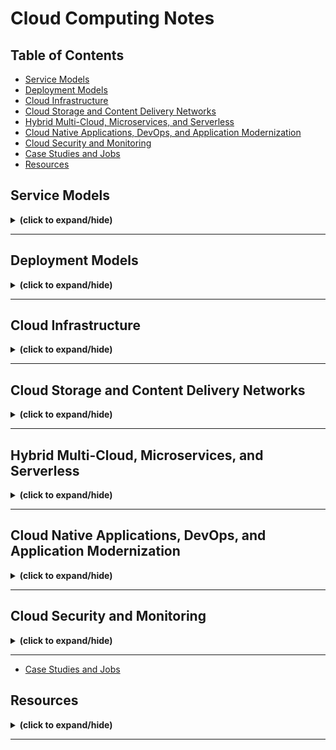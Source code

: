 # Cloud Computing Notes

## Table of Contents
- [Service Models](#service_models)
- [Deployment Models](#deployment_models)
- [Cloud Infrastructure](#cloud_infrastructure)
- [Cloud Storage and Content Delivery Networks](#storage_and_delivery_networks)
- [Hybrid Multi-Cloud, Microservices, and Serverless](#hybrid_cloud_microservices_serverless)
- [Cloud Native Applications, DevOps, and Application Modernization](#cloud_native_app_devops_app_modernization)
- [Cloud Security and Monitoring](#cloud_security_and_monitoring)
- [Case Studies and Jobs](#case_study_jobs)
- [Resources](#resources)

<a id="service_models"></a>
## Service Models
<details close>
<summary><b>(click to expand/hide)</b></summary>
<!-- MarkdownTOC -->

### (SaaS) Software-as-a-Service
- **Complexity:** Low
- **Description:** Software distribution model where applications are hosted by a third-party provider and made available to customers over the internet.
- **Common Use Cases:** Email, calendar, office tools (like Microsoft Office 365), and CRM (Customer Relationship Management) systems.
- **Benefits:** 
  - Easy accessibility, centrally managed.
  - Automatic updates and patch management.
  - Subscription-based models - pay only for what you use.

### (PaaS) Platform-as-a-Service
- **Complexity:** Medium
- **Description:** Provides a platform allowing customers to develop, run, and manage applications without the complexity of building and maintaining the infrastructure.
- **Common Use Cases:** Application development, middleware, and database management.
- **Benefits:** 
  - Simplified process for developing and deploying apps.
  - Scalable solutions with support for a diverse array of programming languages.
  - Reduced costs and complexity with the underlying infrastructure managed by the provider.

### (IaaS) Infrastructure-as-a-Service
- **Complexity:** High
- **Description:** Delivers fundamental computing resources (such as compute, network, and storage) to consumers on-demand, over the internet, in a pay-as-you-go model.
- **Common Use Cases:** Website hosting, backup and recovery, and high-performance computing without the physical hardware constraints.
- **Components:**
  - (VM) Virtual Machine
  - Storage
  - Network (like firewalls and other communication components)
- **Benefits:** 
  - Improved scalability and flexibility.
  - Only pay for what you use, helping to reduce costs.
  - Control over the infrastructure without the physical maintenance of hardware.

<!-- /MarkdownTOC -->
</details>

---

<a id="deployment_models"></a>
## Deployment Models
<details close>
<summary><b>(click to expand/hide)</b></summary>

<!-- MarkdownTOC -->

### Public Cloud
- **Description:** Computing services offered by third-party providers over the public Internet, making them available to anyone who wants to use or purchase them.
- **Characteristics:**
  - Services available to multiple clients using shared infrastructure.
  - Scalable, on-demand resources.
- **Use Cases:** Web-based email, online office applications, storage.
- **Benefits:**
  - Reduced costs and maintenance.
  - High reliability.
  - Scalability.

### Private Cloud
- **Description:** Computing resources used exclusively by one business or organization. The private cloud can be physically located at your organization's on-site datacenter or hosted by a third-party service provider.
- **Characteristics:**
  - Exclusive resource use, often on-premises.
  - Enhanced security controls.
- **Use Cases:** Companies with strict data, regulatory, and governance requirements.
- **Benefits:**
  - Increased security and privacy.
  - Customization.
  - Consistent performance.

### Hybrid Cloud
- **Description:** A mix of public and private cloud environments, with orchestration between the two. Businesses can run mission-critical workloads or sensitive applications on the private cloud while using the public cloud for workloads that must scale on-demand.
- **Characteristics:**
  - Combination of private and public cloud resources.
  - Flexibility and scalability.
- **Use Cases:** Businesses with variable workloads and data processing needs.
- **Benefits:**
  - Versatility.
  - Cost management.
  - Enhanced performance.

### Community Cloud
- **Description:** A cloud infrastructure shared by several organizations with common concerns, ensuring security, compliance, and policy requirements. It can be managed by the organizations or a third party and can exist on or off-premises.
- **Why Use Community Cloud?:** Provides a secure, shared environment for organizations with common goals or tasks. Offers the same set of security controls and supports data localization requirements.
- **Modern Approach - Software-Defined Community Cloud:** Google Cloud's software-defined community cloud separates shared projects from others, providing enhanced security and compliance without physical infrastructure limitations. It enables faster access to new services and security enhancements, ensuring improved efficiency and performance.
- **Benefits:** Meets specific community security and compliance requirements, allows quicker onboarding of new technologies, and enhances availability and efficiency due to scalable infrastructure.


<!-- /MarkdownTOC -->
</details>

---

<a id="cloud_infrastructure"></a>
## Cloud Infrastructure
<details close>
<summary><b>(click to expand/hide)</b></summary>
<!-- MarkdownTOC -->

### Region 
<details close>
<summary><b>(click to expand/hide)</b></summary>
<!-- MarkdownTOC -->

- **Description:** is a geographic area or location where a Cloud provider's infrastructure is clustered, and may have names like **NA South** or **US East**.

<!-- /MarkdownTOC -->
</details>

### Availability Zones (AZ)
<details close>
<summary><b>(click to expand/hide)</b></summary>
<!-- MarkdownTOC -->

- **Description:** Each cloud region can have multiple Zones and (data centers) have their own power, cooling, networking resources and may have names like **US-East-1** or **DAL-09**
- **Benefits:**
  - Isolation of zones improves the cloud's fault tolerance, decreases latency, and more.
  - Very high bandwidth connectivity with other AZs, Data Centers and the internet.

<!-- /MarkdownTOC -->
</details>

### Cloud Data Center
<details close>
<summary><b>(click to expand/hide)</b></summary>
<!-- MarkdownTOC -->

- **Description:** is a huge room or a warehouse containing cloud infrastructure (pods and racks, or standardized containers of computing resources such as servers, storage and networking equipment)

<!-- /MarkdownTOC -->
</details>

### Computing Resources
<details close>
<summary><b>(click to expand/hide)</b></summary>
<!-- MarkdownTOC -->

- **Servers:**
  - Virtual Machines: Emulated computers based on physical servers.
  - Bare Metal Servers: Physical servers without layers of virtualization.
  - Serverless: On-demand computing execution with zero server management.

- **Storage:**
  - Associated with both virtual and physical servers.

- **Networking:**
  - **Infrastructure Components:**
    - Routers and switches form the backbone of cloud networking.
  
  - **Advantages:**
    - Simplified networking tasks including provisioning, configuration, and management.
  
  - **Configuration Essentials:**
    - Requires setting up IP addresses and subnets.
  
  - **Security Configurations:**
    - Vital to manage access to resources via security groups, ACLs, VLANs, VPCs, and VPNs.
  
  - **Virtualized Networking Hardware:**
    - Appliances like firewalls, load balancers, gateways, and traffic analyzers are available as virtual services.
  
  - **Enhanced Delivery:**
    - Cloud providers offer Content Delivery Networks (CDNs) for improved and accelerated web content delivery.

<!-- /MarkdownTOC -->
</details>

---

### Virtualization and Virtual Machines
<details close>
<summary><b>(click to expand/hide)</b></summary>
<!-- MarkdownTOC -->

#### Introduction
- **Presenter:** Kaleigh Bovey from the IBM Cloud team
- **Topic:** Overview of virtualization in the context of cloud computing

#### What is Virtualization?
- **Definition:** The creation of a virtual (rather than actual) version of something, such as compute resources, storage, networking, servers, or applications.
- **Key Component:** Hypervisor

#### Hypervisors
- **Function:** Allows multiple operating systems to share a single hardware host.

#### Types of Hypervisors
1. **Type 1 Hypervisor**
   - Directly installed on physical server hardware.
   - Also known as a "bare-metal hypervisor."
   - Examples: VMware ESXi, Microsoft Hyper-V, KVM.
   - Characteristics: High security, lower latency, commonly used in enterprise environments.

2. **Type 2 Hypervisor**
   - Installed on a host operating system.
   - Also known as "hosted hypervisor."
   - Examples: Oracle VirtualBox, VMware Workstation.
   - Characteristics: Higher latency, commonly used for end-user virtualization.

#### Virtual Machines (VMs)
- **Definition:** Software-based emulations of a computer system.
- **Features:**
  - Contains an operating system and applications.
  - Independent from one another.
  - Can run multiple instances on a single hypervisor.
  - Supports various operating systems (e.g., Windows, Linux, UNIX).
  - High portability.

#### Key Benefits of Virtualization
1. **Cost Savings:**
   - Reduces the need for physical infrastructure.
   - Saves on electricity, maintenance, and server costs.

2. **Agility and Speed:**
   - Quick to create and deploy VMs.
   - Simplifies processes such as dev-test scenarios.

3. **Reduced Downtime:**
   - VMs can be quickly moved to another hypervisor if a host fails, ensuring a reliable backup plan and continuous system operation.

#### Conclusion
- Virtualization is central to cloud computing, offering numerous benefits in efficiency, cost savings, and agility.
- **Next Topic Preview:** Discussion of various types of virtual machines in the following session.

<!-- /MarkdownTOC -->
</details>

---

### Overview of Virtual Machines in Cloud Computing
<details close>
<summary><b>(click to expand/hide)</b></summary>
<!-- MarkdownTOC -->

#### Introduction
- **Topic:** Various types and characteristics of Virtual Machines (VMs) in cloud environments.

#### Virtual Machines (VMs)
- Also known as Virtual Servers, Virtual Instances, or simply "instances."
- Available in multiple configurations for diverse use cases.
- **Deployment Specifications:**
  - Selection of Region, Zone, or Data Center.
  - Choice of Operating System.
- **Billing Options:** Hourly or monthly.
- **Infrastructure Options:** Shared (multi-tenant) or dedicated (single-tenant).

#### Types of VMs

##### 1. Shared/Public Cloud VMs
- Multi-tenant, provider-managed VMs.
- Provisioned on-demand with predefined or custom sizes.
- Configurations for various workloads (Compute Intensive, Memory Intensive, High Performance I/O).
- Priced per hour or month.
- **Use Cases:** General purpose applications, development environments.

##### 2. Transient/Spot VMs
- Lower-cost VMs utilizing unused cloud data center capacity.
- Subject to de-provisioning by the provider at any time.
- **Use Cases:** Non-critical applications, testing, stateless workloads, big data, high-performance computing (HPC) tasks.

##### 3. Reserved Instances
- Capacity reservation for a specified term (1 year, 3 years, etc.).
- Guarantees resource availability.
- Reduced costs compared to standard instances.
- **Use Cases:** Long-term projects, steady-state workloads, financial forecasting benefits.

##### 4. Dedicated Hosts
- Single-tenant VMs ensuring privacy and control.
- Exclusive use of the host’s resources.
- Placement control over workloads.
- Compliance with regulatory requirements and specific licensing terms.
- **Use Cases:** Data-sensitive tasks, compliance-restricted workloads, performance-intensive applications.

#### Conclusion
- VMs are fundamental components in cloud computing, offering versatility for a wide range of use cases.
- They deliver various benefits, including cost efficiency, scalability, and strategic performance allocation.

<!-- /MarkdownTOC -->
</details>

---

### Bare Metal Servers in Cloud Computing
<details close>
<summary><b>(click to expand/hide)</b></summary>
<!-- MarkdownTOC -->

#### Definition
- **Bare Metal Server:** A single-tenant, dedicated physical server dedicated to a single customer.

#### Key Features
- **Management by Cloud Provider:** The provider handles the server up to the OS. They ensure the hardware and rack connections are functional.
- **Customer's Responsibility:** Administration and management above the OS level.
- **Configuration Options:** Pre-configured by the provider or custom-configured based on customer's specifications.
- **Additional Features:** GPUs for tasks like scientific computation, data analytics, and professional virtual graphics.

#### Provisioning and Costs
- **Provisioning Time:** 
  - Preconfigured builds: 20-40 minutes.
  - Custom builds: 3-4 hours.
  - Times vary by cloud provider.
- **Cost:** Generally more expensive than VMs due to dedicated usage.
- **Availability:** Not all cloud providers offer bare metal servers.

#### Use Cases and Advantages
- Suitable for high-performance, highly secure, and isolated environments.
- **Performance:** Meets the demands of high-performance computing (HPC) and data-intensive applications.
- **Workload Examples:** ERP, CRM, AI, deep learning, virtualization, big data analytics, and GPU-intensive tasks.
- **Security & Control:** Full customer access without needing a hypervisor; ideal for applications needing high security control.

#### Bare Metal vs. Virtual Servers
- **Bare Metal Advantages:**
  - Best for CPU and I/O intensive workloads.
  - Highest performance and security.
  - Satisfies strict compliance requirements.
  - Complete flexibility, control, and transparency.
  - Comes with added management and operational overhead.
- **Virtual Servers Advantages:**
  - Rapid provisioning.
  - Elastic and scalable.
  - Lower cost.
  - Limitations in performance and throughput due to shared hardware.

#### Conclusion
- **Bare Metal Servers:** Ideal for high-performance and security-centric applications.
- **Virtual Servers:** Best for quick, scalable, and cost-effective solutions.

<!-- /MarkdownTOC -->
</details>

---

### Secure Networking In Cloud
<details close>
<summary><b>(click to expand/hide)</b></summary>
<!-- MarkdownTOC -->

#### Introduction
- The surge in **Cloud adoption** and **cybersecurity threats** necessitates robust Cloud network security.
- Cloud networks mimic on-premises networks but use logical instances (e.g., vNICs) instead of physical hardware.

#### Building a Cloud Network
##### 1. Initiation:
   - Define the network size or IP address range.
   - Deploy in logically separated segments with Virtual Private Clouds (VPCs) and sub-divisions known as subnets.

##### 2. Utilization of Subnets:
   - Cloud resources (VMs, storage, etc.) are deployed into these subnets.
   - Allows for multi-tier concepts familiar from on-premises setups.
   - Crucial for implementing security measures.

##### 3. Security Implementation:
   - Subnets are shielded with access control lists (ACLs), acting as firewalls.
   - Further instance-level security with security groups.

##### 4. Application Deployment:
   - Set up different security groups for different types of VSIs (e.g., Web access, application tier, database).
   - Implement public gateway instances for internet-facing applications.

##### 5. Connectivity Enhancements:
   - Extend on-premises resources securely using Virtual Private Networks (VPNs).
   - Maintain application responsiveness with load balancers.
   - For hybrid Cloud environments, utilize dedicated connections (like IBM's Direct Link) for improved security and efficiency.

#### Conclusion
- Constructing a Cloud Network involves creating logical structures providing functionalities similar to traditional data center networks, crucial for securing digital environments and ensuring efficient application performance.

<!-- /MarkdownTOC -->
</details>

---

### Containers
<details close>
<summary><b>(click to expand/hide)</b></summary>
<!-- MarkdownTOC -->

#### Introduction

- Containers package application code, libraries, and dependencies into a single unit to run consistently across environments.
- They are lightweight compared to VMs, requiring no guest OS.

#### History of Containerization

- Originated in 2008 with Linux kernel introducing control groups (Cgroups).
- Paved the way for Docker, Cloud Foundry, Rocket, etc.

#### Containers vs. Virtual Machines (VMs)

- VMs include the application, necessary binaries, libraries, and an entire guest OS for each instance, consuming substantial system resources.
- Containers share the host OS and include only the app and its dependencies, making them more efficient.

##### Problems with VMs:

1. **Resource-Intensive**: Each instance of VM needs a full-blown OS, consuming significant system resources.
2. **Scaling Issues**: Scaling requires duplicating the whole VM, further using up system resources.
3. **Compatibility Issues**: Applications may run on a developer’s machine but face compatibility issues when transferred to a VM.

#### Containerization Process

- Starts with a manifest (e.g., Dockerfile).
- Creation of an image (e.g., Docker image).
- Deployment of the container.

#### Advantages of Containerization

1. **Efficiency**: Containers are lightweight and share the host’s OS kernel, avoiding the overhead of running entire OS instances.
2. **Scalability**: Easier to scale out because of their smaller size.
3. **Consistency across Environments**: Runs the same, regardless of where they are deployed.
4. **Resource Distribution**: Unused resources by one container can be utilized by others, optimizing resource use.
5. **Microservices**: Ideal for a microservices approach, allowing different services to be deployed, maintained, and scaled independently.

#### Conclusion

- Containers facilitate cloud-native architectures, making development, deployment, and scaling more efficient and consistent.
- They enable agile DevOps practices and continuous integration and delivery (CI/CD).

<!-- /MarkdownTOC -->
</details>

---

<!-- /MarkdownTOC -->
</details>

---

<a id="storage_and_delivery_networks"></a>
## Cloud Storage and Content Delivery Networks
<details close>
<summary><b>(click to expand/hide)</b></summary>
<!-- MarkdownTOC -->

### Basics of Storage on Cloud
<details close>
<summary><b>(click to expand/hide)</b></summary>
<!-- MarkdownTOC -->

## Introduction
Cloud storage involves saving data to an off-site storage system maintained by a third party. It allows for scalability, flexibility, and accessibility, with pricing based on the storage used.

## Types of Cloud Storage

### Direct Attached Storage (DAS)
- **Description**: Storage directly connected to a cloud server, often within the same physical enclosure.
- **Characteristics**:
  - High speed due to proximity.
  - Primarily used for operating systems.
  - Ephemeral, tied to the lifespan of its compute node.
  - Not suitable for shared access across multiple systems.
- **Limitations**: Less resilient to failures, not ideal for long-term storage.

### File Storage (NFS)
- **Description**: Network-attached storage offering shared access to files.
- **Characteristics**:
  - Data accessible over standard ethernet networks.
  - Utilizes a familiar hierarchical structure.
  - Can be mounted by multiple servers.
- **Performance**: Slower than DAS and Block storage, cost-effective.

### Block Storage
- **Description**: High-speed, highly reliable storage suitable for databases and intensive applications.
- **Characteristics**:
  - Accessed through high-speed fibre connections.
  - Provisioned in volumes and seen as individual hard drives by compute nodes.
  - Supports a single compute node at a time.
- **Performance**: Fast read/write capabilities. Associated term: 'IOPS' (Input/Output Operations Per Second).

### Object Storage
- **Description**: Accessed via API, suitable for a vast array of unstructured data.
- **Characteristics**:
  - Most affordable storage option.
  - Infinite scalability from the user perspective.
  - Data accessibility through direct calls to the object itself, not reliant on a compute node.
- **Usage**: Ideal for documents, media, backups, application data, and more.
- **Performance**: Slower read/write speeds compared to other storage types.

## Considerations in Cloud Storage

- **Persistence**: Refers to whether data remains stored even after its compute node is terminated. Persistent storage remains, whereas non-persistent (ephemeral) storage is deleted with its compute node.
- **Snapshots**:
  - Quick to create, recording only changes made after the previous snapshot.
  - Ideal for reverting systems to a previous state.
  - Not suitable for individual file recovery.

## Conclusion
Choosing the right type of cloud storage requires considering data accessibility, speed, resilience, and cost. Each storage type has its unique benefits suitable for specific use cases and applications.

<!-- /MarkdownTOC -->
</details>

---

### File Storage
<details close>
<summary><b>(click to expand/hide)</b></summary>
<!-- MarkdownTOC -->

# Detailed Overview of File Storage

## Characteristics of File Storage

- **Attachment**: Requires connection to a compute node for access and operation, similar to direct attached storage.
- **Cost and Maintenance**: Generally more cost-effective and resilient compared to direct attached storage, requiring less user intervention for disk management and maintenance.
- **Capacity**: Allows for provisioning of large storage quantities, presented as disks to servers.
- **Storage Appliances**: 
  - Disks are housed in specialized hardware separate from compute nodes.
  - High resilience and enhanced data security, with features like in-transit encryption.
  - Fully managed by service providers.

## Connectivity and Performance

- **Networking**:
  - Utilizes ethernet networks, often dedicated, for connecting storage to compute nodes.
  - Commonly known as 'Network Attached Storage' (NAS) or 'Network File Storage' (NFS).
- **Performance Variability**: 
  - Speed can fluctuate based on network load, impacting bandwidth.
  - Not suited for tasks requiring consistently high network speeds due to potential latency.

## Use Cases and Workload Suitability

- **Multi-Access Capability**: Can be mounted on multiple compute nodes simultaneously, appearing as an ordinary drive.
- **Ideal Applications**: 
  - Common/shared storage areas (e.g., departmental file shares, application processing zones, web service file repositories).
  - Contexts where network speed variability is non-critical.
- **Other Uses**: 
  - Viable for databases or other applications when budget constraints exist, with a trade-off in speed.

## IOPS Considerations in File Storage

- **Definition**: 'Input/Output Operations Per Second' - indicates the speed of data writing and reading on the disks (independent of network speed).
- **Cost Implication**: Higher IOPS usually implies increased expenses.
- **Significance**: 
  - Critical in matching storage performance with application demands.
  - Mismatched IOPS (too low) can slow down applications, whereas unnecessarily high IOPS may lead to overpayment.

## Example Scenario

- Scenario: A shared file storage used by 30 compute nodes, with an application performing 60 data operations per minute.
- Calculation: This equates to roughly 1 operation per second, illustrating the varying IOPS demands of different applications.

## Conclusion

Understanding the specifics of File Storage, including its connectivity, performance, and appropriate use cases, is crucial in leveraging its capabilities effectively. IOPS, a key performance metric, requires careful consideration to balance costs and maintain application efficiency.

<!-- /MarkdownTOC -->
</details>

---

### Block Storage
<details close>
<summary><b>(click to expand/hide)</b></summary>
<!-- MarkdownTOC -->

# Understanding Block Storage and Its Comparison with File Storage

Presenter: Amy Blea, IBM Cloud

## Introduction to Block Storage

- **Functionality**: Stores data in separate chunks or 'blocks', each with a unique address.
- **Accessibility**: Must be attached to a compute node to be functional, akin to direct attached storage and file storage.
- **Security and Resilience**: 
  - Mounted from remote storage appliances, offering high failure resilience.
  - Ensures data security through services like encryption during transit and while at rest.

## Connectivity and Performance of Block Storage

- **Network**: Utilizes a dedicated fiber optic network, enabling signal travel at light speed.
- **Cost and Efficiency**: 
  - More expensive due to high-speed fiber network construction, reflecting a higher price point.
  - Ideal for low-latency, high-performance workloads due to speed and consistency.

## Workloads and Suitability

- **Exclusive Access**: Typically mounted to a single compute node, unlike file storage that supports multiple nodes.
- **Ideal Workloads**: 
  - Perfect for consistent, high-speed storage demands (e.g., databases, mail servers).
  - Not suitable for scenarios requiring shared disk access among nodes.

## Understanding IOPS in Block Storage

- **IOPS Specification**: Cloud providers often allow IOPS characteristics specification during storage provisioning, adjustable according to application demands and behavior changes.

## Comparing Block and File Storage

- **Common Features**:
  - Both sourced from appliances managed by service providers.
  - High availability, resilience, and data encryption features.
- **Connectivity Differences**:
  - File storage uses ethernet (also called Network Attached or NFS Storage), susceptible to speed variability.
  - Block storage employs a consistent, high-speed fiber network.
- **Access Flexibility**:
  - File storage supports multiple compute node attachments simultaneously.
  - Block storage restricts attachment to one node at a time.
- **Use Case Based Selection**:
  - File storage: Preferred for non-speed-sensitive workloads, cost concerns, or necessary file sharing.
  - Block storage: Chosen for applications demanding fast, consistent disk access (e.g., databases).

## Deep Dive into Traditional Storage Types with IBM Cloud

- **Block Storage Overview**: 
  - Accessed by servers through a Storage Area Network (SAN).
  - Offers the lowest latency for applications, suitable for high-performance tasks.
  - Generally features high redundancy across volumes for data safety.

- **File Storage Specifics**:
  - Connects through a common network, supporting multiple server access.
  - Ideal for scalable situations with multiple file shares.
  - Allows multiple simultaneous reads/writes without data overwrite concerns.

- **Choosing Between Block and File Storage**:
  - **Block Storage is ideal for**:
    - Boot volumes for configurations like VMware.
    - Low latency and high-performance tasks (e.g., transactional/relational databases).
  - **File Storage is perfect for**:
    - Environments with mixed data types (e.g., web hosting servers).
    - Collaborative spaces needing concurrent access and operations.

- **Relevance**: Despite being traditional, both storage types maintain significant relevance due to their distinctive benefits for various workloads, whether on-premise or cloud-based.

## Conclusion

- Both block and file storage continue to play critical roles in diverse workload management, each with unique strengths.

<!-- /MarkdownTOC -->
</details>

---

## Object Storage
<details close>
<summary><b>(click to expand/hide)</b></summary>
<!-- MarkdownTOC -->

## Introduction
- Object storage is an adaptable, API-accessible storage solution, differing from traditional file and block storage systems.

## Key Features

### Accessibility
- **API-based Interaction**: Manages data through application programming interfaces (APIs), not dependent on a direct connection to a compute node.

### Cost-Efficiency
- **Lower Costs**: Generally cheaper than other cloud storage, charging per gigabyte of storage used.

### Scalability
- **Infinite Storage**: No pre-set storage limit; costs are based on actual usage.

## Use Case
- Perfect for large quantities of unstructured data, where no specific structure or hierarchy is necessary.

## Structural Aspects

### Buckets
- Objects are stored within 'buckets' along with unique metadata for identification and management.

### Resilience & Availability
- Ensured by service providers, with multiple storage options based on user needs and data sensitivity.

## Limitations
- Not suitable for dynamic file operations or high-speed access requirements.

## Advanced Insights

### Storage Tiers
- **Standard Tier**: For frequently accessed data, highest cost.
- **Vault/Archive Tier**: Less frequently accessed data, moderately reduced cost.
- **Cold Vault Tier**: Rarely accessed data, significantly lower cost.
- **Automatic Archiving**: Possible setup for data movement to cheaper tiers based on access frequency, using object metadata.

### Performance
- **Speed**: Generally slower compared to file/block storage, with retrieval times ranging from seconds to hours, particularly for cold storage data.

### Costs
- Additional charges may apply for data retrieval, especially from colder storage tiers.

### API Access
- **Common API**: S3, widely used due to its compatibility across various providers, enabling standardized access and management functions.
- **Functionality**: APIs allow for comprehensive management, including uploading and downloading data.

### Integration and Backup Solutions
- Object storage supports existing applications and is an efficient solution for backup and disaster recovery.
- It serves as a superior alternative to physical tape backups, offering geographical redundancy without manual intervention.

## Summary
- Object storage, offering various tiers and access methods, is a cost-effective, scalable solution for static data storage.
- Its API compatibility, particularly with the S3 standard, makes it a versatile option across different platforms and applications.
- Despite its slower performance for data retrieval, it stands out for backup and disaster recovery use cases due to its cost-efficiency and ease of management.

<!-- /MarkdownTOC -->
</details>

---

## CDN - Content Delivery Networks
<details close>
<summary><b>(click to expand/hide)</b></summary>
<!-- MarkdownTOC -->

# Understanding Content Delivery Networks (CDNs)

## Overview

- **Definition**: A CDN is a distributed server network that accelerates internet content delivery by caching website content, utilizing servers closest to the user's location.

## How CDNs Enhance Content Delivery

- **Global User Base**: Websites often have a global audience but may not have servers located worldwide, potentially slowing down content delivery due to the distances involved.

### The Problem of Distance

- **User Experience**: The further a user is from the server, the longer the content delivery time, leading to a slower website experience.
  - Sydney to Dallas: ~170 ms
  - London to Dallas: ~100 ms
  - New York to Dallas: ~40 ms
  - Los Angeles to Dallas: ~30 ms

### CDN Mechanism

- **Proximity-Based Content Delivery**: CDNs store content on multiple servers worldwide, allowing users to retrieve website data from the closest server, ensuring faster access.
- **Traffic Management**: Instead of all user requests hitting the main server, they are distributed across various geographic locations. This process significantly reduces the load on the original server.

## Benefits of Using a CDN

### Speed and Accessibility

- **Reduced Latency**: By shortening the physical distance between the user and the server, CDNs drastically cut down the data transfer time, making websites faster.
- **Global Reach**: Regardless of where the users are, they can access the content quickly due to the dispersed nature of CDN servers.

### Scalability and Reliability

- **Handling Traffic Peaks**: By spreading user requests across multiple servers, CDNs prevent overload on any single server, especially during traffic surges.
- **Increased Uptime**: Less strain on the primary server means potentially higher uptime and consistent availability.

### Security

- **Security Through Obscurity**: With the CDN acting as an intermediary between the user and the original server, there's an added layer of protection against direct attacks.
- **Reduced Direct Traffic**: Fewer direct requests and interactions with the main server offer a degree of protective obscurity.

## Summary

CDNs enhance website performance by distributing the service spatially relative to end-users. This mechanism provides high availability and performance by replicating the content from the original server and delivering it quickly and efficiently to users worldwide. Moreover, the use of a CDN can also lead to indirect benefits such as improved security, reduced server load, and potentially increased uptime due to minimized direct interactions between users and the primary server.

<!-- /MarkdownTOC -->
</details>

---

<!-- /MarkdownTOC -->
</details>

---

<a id="hybrid_cloud_microservices_serverless"></a>
## Hybrid Multi-Cloud, Microservices, and Serverless
<details close>
<summary><b>(click to expand/hide)</b></summary>
<!-- MarkdownTOC -->

### Hybrid Multi-Cloud
<details close>
<summary><b>(click to expand/hide)</b></summary>
<!-- MarkdownTOC -->

# Hybrid and Multi-Cloud Strategies: Use Cases and Benefits

## Introduction
- **Hybrid cloud** connects an organization's private cloud and public cloud, forming a unified infrastructure.
- **Multi-cloud** is a cloud adoption strategy involves using services from different providers across various cloud models (IaaS, PaaS, SaaS).
- **Hybrid multi-cloud** allows leveraging the best services from various providers, ensuring seamless application/workload performance across multiple clouds.

## Use Cases

### 1. Cloud Scaling
- Common reason for cloud adoption; particularly useful for businesses with fluctuating operational demands.
- Example: A flower delivery service scales resources during peak seasons (e.g., holidays) and scales down during off-peak times, optimizing costs and resource usage.

### 2. Composite Cloud Applications
- Applications spread across multiple cloud environments, useful for global service offerings.
- Example: Flower delivery service uses on-premises infrastructure in Europe and adopts cloud solutions in North America to handle region-specific demands.

### 3. Industry-Specific Modernization (Airline Industry)
- Modern mobile applications enhance user experiences, often requiring integration between on-premises systems and cloud-based services.
- Example: Airlines improve customer satisfaction by enabling mobile access for ticket booking, especially during flight delays.

### 4. Data and AI Optimization
- Leveraging historical data with AI for predictive analysis, enhancing operational efficiency, and customer satisfaction.
- Example: Airlines use predictive analytics to foresee and mitigate unplanned maintenance, a major cause of flight delays.

## Additional Advantages of Hybrid Multi-Cloud
- **Avoiding Vendor Lock-in**: Provides the flexibility to shift workloads among different cloud services as needed.
- **Optimized Performance**: Selecting the most suitable cloud services for specific operational aspects or regions.
- **Cost Efficiency**: Managing resources according to demand, preventing unnecessary expenses on infrastructure.

## Conclusion
- Hybrid and multi-cloud strategies empower businesses to optimize operations, innovate services, and enhance user experiences through flexible, scalable, and efficient cloud integrations.

<!-- /MarkdownTOC -->
</details>

---

### Microservices
<details close>
<summary><b>(click to expand/hide)</b></summary>
<!-- MarkdownTOC -->

# Understanding Microservices Architecture: Benefits and Real-World Application

## Overview
- **Microservices Architecture**: An architectural style where an application is structured as a collection of loosely coupled services, improving modularity and making the application easier to understand, develop, and scale.
- They communicate with one another over a combination of: APIs, Event streaming, Message brokers.

## Key Concepts
- **Traditional Monolithic Applications**: Earlier, large applications were built entirely as a single unit by a team over months.
- **Evolution to Microservices**: Shifted focus to using existing code, cloud platforms, and breaking down applications into core functions (microservices).

## Advantages of Microservices
- **Independent Development**: Small teams handle specific microservices, expediting the development process.
- **Scalability**: Each service can be scaled independently, optimizing resources and costs.
- **Flexibility and Resilience**: Services are loosely coupled; if one fails, others continue running. They can also be easily replaced or upgraded.

## Microservices in Action: "Dream Game" Use Case
- **Scenario**: Ron, a soccer fan, uses "Dream Game," an online streaming platform, to watch missed games.

### Functionality Breakdown
- **Content Catalog Microservice**: Maintains detailed records (metadata) of available content.
- **Search Microservice**: Allows users to perform content searches, interacting with the catalog.
- **Recommendations Microservice**: Analyzes user data to generate personalized content suggestions.

### Inter-service Communication
- **Service Discovery**: Enables microservices to locate each other.
- **APIs**: Allow microservices to communicate efficiently.

### Continuous Improvement
- Developers enhance the Recommendations service with analytics for more personalized content.
- These updates are deployed seamlessly without affecting the overall application functionality.

### Enhanced User Experience
- Ron enjoys a more personalized experience with better content recommendations.

## Conclusion
- Microservices architecture allows for rapid, parallel innovation.
- Businesses can remain agile, adapting quickly to user preferences and market trends.

<!-- /MarkdownTOC -->
</details>

---

### Serverless Computing
<details close>
<summary><b>(click to expand/hide)</b></summary>
<!-- MarkdownTOC -->

# Serverless Computing Overview

## Introduction
- **Definition**: Serverless computing allows developers to focus on code and business logic by outsourcing infrastructure management tasks (like scaling, scheduling, and provisioning) to cloud providers.

## Characteristics of Serverless Computing
- No server provisioning, software installation, or infrastructure operation involved for developers.
- Code runs on-demand, scaling based on the number of requests.
- Pay-as-you-go model — only pay for the resources used, with no charges for idle capacity.
- Code executed in stateless containers as individual functions, invoked per request without prior context.

## Serverless in Action: Use Case Example
- **Scenario**: A serverless platform translates text files sent from a website's front end, stores the translated versions in cloud storage, and returns the links to the user.

## Popular Serverless Computing Services
- IBM Cloud Functions (based on Apache OpenWhisk)
- AWS Lambda
- Microsoft Azure Functions

## Suitability of Serverless Architecture
- Ideal for short-running, stateless functions.
- Efficient for seasonal workloads with varied demand.
- Optimal for event-driven, asynchronous processing.
- Compatible with microservices built as stateless functions.

### Appropriate Use Cases
- Data and event processing
- IoT applications
- Backend for mobile applications
- Tasks involving text, audio, image, and video such as data enrichment, transformation, validation, etc.
- Data stream ingestion (business data, IoT sensor data, etc.)

## Challenges of Serverless Architectures
- Not suitable for long-running processes due to potential higher costs and complexity.
- Risk of vendor lock-in due to dependence on specific platform features.
- Potential delays in "cold starts" could impact time-sensitive applications.

## Conclusion
- Serverless computing offers significant benefits in scalability, cost-efficiency, and streamlined developer experience.
- It is essential to evaluate the specific needs and characteristics of your application to determine the suitability of adopting a serverless architecture.

<!-- /MarkdownTOC -->
</details>

---

<!-- /MarkdownTOC -->
</details>

---

<a id="cloud_native_app_devops_app_modernization"></a>
## Cloud Native Applications, DevOps, and Application Modernization
<details close>
<summary><b>(click to expand/hide)</b></summary>
<!-- MarkdownTOC -->

### Cloud Native Applications
<details close>
<summary><b>(click to expand/hide)</b></summary>
<!-- MarkdownTOC -->

# Cloud-Native Applications: Overview

## Definition
- **Cloud-Native Applications**: Designed from the ground up to operate fully in the cloud, these applications embody microservices architecture, automation, orchestration, and containerization principles.

## Key Characteristics
- Composed of **microservices** that function collectively to form an application.
- Each microservice can be scaled and improved independently.
- Utilize **containers** for encapsulating the application along with its dependencies, ensuring consistency across multiple environments.

## Comparison with Traditional Applications
- Traditional (monolithic) applications are large, unified software that intertwines user interface, business logic, and data layer.
- Cloud-native applications, by contrast, break these components down into microservices for flexibility, scalability, and resilience.

## Example: Travel Website
- Illustrates how a cloud-native approach allows individual microservices (e.g., flights, hotels, car rentals) to update and scale independently while presenting a unified platform to the user.

## Development Principles
- Embrace **microservices architecture** for single-function modules.
- Implement **containers** for flexibility, scalability, and portability.
- Adopt **Agile methodologies** for rapid, iterative development based on user feedback.

## Cloud-Native Architecture (Explained by Andrea Crawford from IBM Cloud)
- **Cloud Infrastructure**: Encompasses private, public, and enterprise environments. Relevant for hybrid and multicloud deployments.
- **Scheduling and Orchestration Layer**: Focus on control planes (e.g., Kubernetes) for managing microservices.
- **Application and Data Services Layer**: Integration of application code with services across different clouds or on-premises systems.
- **Application Runtimes**: The new "middleware" for cloud-native applications.
- **The Sweet Spot**: Cloud-native applications reside here, designed and delivered distinctly compared to monolithic structures.

## Benefits of Cloud-Native Apps
- Foster innovation and business agility.
- Commoditize solutions, pushing core services lower in the stack, encouraging a richer innovation layer above.
- Standardization across services (e.g., logging, events), simplifying development processes.

## Use Cases
- Ideal for **all applications** intended to operate in the cloud.
- Essential for applications requiring elements like standardized logging, distributed tracing, service discovery, and routing.

## Key Takeaways
- Cloud-native design is integral to modern application development, especially for achieving engineering at scale.
- It emphasizes the importance of foundational services, standardization, and commoditization to free developers for more innovative tasks.

<!-- /MarkdownTOC -->
</details>

---

### DevOps on the Cloud
<details close>
<summary><b>(click to expand/hide)</b></summary>
<!-- MarkdownTOC -->

# DevOps on the Cloud: Harnessing the Power of DevOps on Cloud Platforms

## Introduction
- In the dynamic digital era, organizations aim for swift, reliable, and efficient software solutions.
- **DevOps** emerges as a revolutionary collaborative approach, merging software development and operations.
- Applying DevOps in cloud environments enhances its benefits and transforms software delivery processes.

## What is DevOps?
- An approach encouraging cooperation between development and operations teams.
- Streamlines the software delivery lifecycle, fostering a culture of collaboration, automation, and continuous feedback.
- Enhances efficiency and reliability in software production.

## The DevOps Process
Understanding DevOps involves delving into its critical components:
- **Continuous Integration (CI)**: Regular code integration into shared repositories, facilitating early issue detection. Supported by version control systems like Git.
- **Continuous Delivery (CD)**: Maintains code in a deployable state, permitting instant software deployment. Automation tools like Jenkins streamline this process.
- **Continuous Deployment (CDep)**: An advanced automation level, pushing changes to production post-testing automatically.
- **Continuous Monitoring (CM)**: Offers real-time performance insights, enabling prompt issue detection and proactive actions.

## Benefits of DevOps on Cloud Platforms
Merging DevOps with cloud technologies presents substantial advantages:
- **Scalability and Flexibility**: Cloud platforms support DevOps workflows with dynamic resource scaling and optimization.
- **Rapid Provisioning and Deployment**: Enhanced speed in infrastructure and application deployment, leveraging pre-configured environments and automated processes.
- **Cost Optimization**: Reduces expenses through the pay-as-you-go model, adjusting resources to meet demand.
- **Collaboration and Team Efficiency**: Encourages seamless communication and cooperation with centralized tools and shared codebases.
- **Continuous Integration and Delivery**: Cloud services' compatibility with DevOps tools facilitates streamlined, error-reduced CI/CD processes.

## DevOps Use Cases on Cloud Platforms
Exploring DevOps applications across various cloud services underscores its transformative impact:
- **Amazon Web Services (AWS)**: Utilizes AWS CodePipeline, AWS Elastic Beanstalk, and AWS Lambda for scalable, resource-efficient, and quick software deliveries.
- **Microsoft Azure**: Employs Azure DevOps, Azure Kubernetes Service, and Azure Functions for automated, scalable, and performance-enhanced application deployments.
- **Google Cloud Platform (GCP)**: Features services like Cloud Build, Google Kubernetes Engine, and Cloud Functions, automating and optimizing various operations.
- **IBM Cloud**: Integrates IBM Continuous Delivery, IBM Kubernetes Service, and IBM Functions for streamlined deliveries, efficient management, and adaptable scaling.

## Conclusion
- DevOps, in tandem with cloud platforms, streamlines software delivery, strengthens collaboration, and scales resources efficiently.
- Implementing DevOps on prominent cloud providers (AWS, Azure, GCP, IBM Cloud) accelerates delivery cycles, minimizes market entry time, and ensures flexible adaptation to business evolution.
- This synergy is pivotal for maintaining a competitive edge in the briskly advancing digital realm.

<!-- /MarkdownTOC -->
</details>

---

### Application Modernization
<details close>
<summary><b>(click to expand/hide)</b></summary>
<!-- MarkdownTOC -->

# Application Modernization: Architectural, Infrastructural, and Development Transformations

Speaker: Eric Minick (IBM Cloud)

## Overview

Application Modernization is pivotal in today's digital transformation journey, significantly impacting how organizations revamp their existing application portfolio. This modernization is not just a trend but a necessary transition, encompassing three intertwined areas:

1. Architectural Evolution
2. Infrastructure Enhancement
3. Development Process Reformation

## Historical Context

### Past Trends

- Monolithic applications
- Physical servers
- Waterfall development methodologies

These methods involved lengthy processes from planning to deployment, which no longer serve the rapid demand of the current market.

## Current Trends

- Distributed architecture (often service-oriented)
- Virtual machines for running services
- Agile development as a standard practice

These trends represent a considerable shift towards more dynamic resource management and faster, more iterative delivery cycles.

## Future Directions

### Architecture: Microservices

- Small, focused services improving the independence and agility of service development.
- REST-based communication, replacing older, heavier XML-based communications.

### Infrastructure: Cloud Computing

- Both public and private clouds.
- Dynamic scaling benefits, especially effective with smaller, more isolated services (microservices).

### Development: DevOps and SRE

- Merging development's need for speed with operations' need for reliability.
- Programming the infrastructure provided by the cloud requires operations to blend with development skills.
- Agile responses to business demands, with applications easily monitored and resilient.

## The Interconnection

Microservices, cloud computing, and modern development practices (DevOps, SRE) are not isolated transformations. Instead, they form a symbiotic relationship for effective application modernization. Each relies on the others for the full realization of their benefits.

- **Microservices** demand cloud infrastructure for rapid and dynamic scaling.
- **Cloud platforms** are optimized through the distribution and isolation offered by microservices.
- **DevOps** binds these by automating the cloud and ensuring resilience through operations, enabling rapid and safe changes encouraged by a microservice architecture.

## Conclusion: The Holistic Approach of Application Modernization

Application modernization encompasses transitioning from traditional architectures to microservices, adopting cloud computing, and reforming ways of working through DevOps and SRE. When organizations undertake these transformations in tandem, they achieve a more efficient, resilient, and agile application infrastructure, necessary for meeting current and future market demands.

<!-- /MarkdownTOC -->
</details>

---

<!-- /MarkdownTOC -->
</details>

---

<a id="cloud_security_and_monitoring"></a>
## Cloud Security and Monitoring
<details close>
<summary><b>(click to expand/hide)</b></summary>
<!-- MarkdownTOC -->

### Cloud Security
<details close>
<summary><b>(click to expand/hide)</b></summary>
<!-- MarkdownTOC -->

# Cloud Security Summary

## Part 1: Understanding Cloud Security

- Transition to **cloud-based environments** brings potential security threats.
- Different **service models** (*IaaS, PaaS, SaaS*) come with unique security responsibilities.
- **Data security** remains a critical concern despite providers' security measures.
- Organizations must manage compliance and approvals for data on the cloud.

### Key Security Challenges:
1. **Lack of visibility** in public cloud environments.
2. Risks of **multitenancy** in public clouds.
3. **Access management** and Shadow IT concerns.
4. **Misconfigurations** leading to data breaches.

### Evolving Threats:
- **Insider threats** from individuals within or once associated with the organization.
- **DDoS attacks** overwhelming servers with traffic.

### Security Models in Cloud Computing:
- **Shared responsibility model** divides security accountability between provider and user.
- Variations in responsibilities across *IaaS, PaaS, and SaaS*.

## Part 2: Advanced Cloud Security Measures

- Hybrid cloud environments increase **threat attack surfaces**.
- Need for robust, data-centric **cybersecurity programs**.

### Data Security Capabilities:
- Continuous **data discovery and classification**.
- **Database security monitoring**.
- Policy-driven **data loss prevention**.

### Access Controls and Authentication:
- Developing **Cloud IAM strategies** with zero-trust architecture.
- Scalability in IAM for large user bases.

### Cloud Network Security:
- **Centralized security monitoring** and management.
- **Real-time detection** and prevention of attacks.
- **Encryption services** for data protection.

## Best Practices for Cloud Security:

### Phase 1: Identify
- Assess how data is accessed and any unknown cloud usage.
- Regularly monitor configurations and signs of malicious activity.

### Phase 2: Protect
- Implement robust protection policies and data encryption.
- Restrict data sharing and use anti-malware solutions.

### Phase 3: Respond
- Enhance authentication for high-risk scenarios.
- Update policies regularly to adapt to new services.

### Compliance and Frameworks:
- Adherence to **NIST's cybersecurity framework** principles: Identify, Protect, Detect, Respond, Recover.
- Use of **Cloud Security Posture Management (CSPM)** to avoid common cloud misconfigurations.

## Emerging Trends and Final Thoughts:
- **Multi-cloud strategies** and cybersecurity mesh.
- **Zero-trust security models** and cloud-native tools.
- **AI and machine learning** in threat detection.
- Persistent focus on privacy and data protection regulations.

**Conclusion**: Vigilance and advanced strategies are essential in securing cloud environments, given the evolving nature of threats. Organizations must embrace comprehensive security measures and frameworks to protect their cloud assets.

<!-- /MarkdownTOC -->
</details>

---

### Policies and Principles of Access Management
<details close>
<summary><b>(click to expand/hide)</b></summary>
<!-- MarkdownTOC -->

# Cloud Security: Access Management Policies and Principles

## Overview
This document discusses the critical aspects of access management in cloud security, focusing on policies, principles, and standards that govern user access and protect resources in a cloud environment.

## Table of Contents
- [Policies](#policies)
- [Service Provider and Customer-Managed Policies](#service-provider-and-customer-managed-policies)
- [Principle of Least Privilege](#principle-of-least-privilege)
- [User Access Levels](#user-access-levels)
- [Identity and Access Management (IAM)](#identity-and-access-management-iam)
- [Standard Password Policy](#standard-password-policy)
- [Identity Provider Standards](#identity-provider-standards)

## Policies
- **Definition**: Rules and guidelines that dictate access and protection measures for resources within a cloud environment.
- **Components**:
  - Title
  - Scope
  - Objective
  - Policy Statement
  - Roles and Responsibilities
  - Compliance and Enforcement
  - Review and Revision

## Service Provider and Customer-Managed Policies
- **Cloud Service Providers (CSPs)**: Govern security across infrastructure, data centers, and services.
- **Customer-Managed Policies**: Allow tailoring of security measures to specific needs and regulations.
- **Collaborative Security Framework**: Combines provider and customer policies for robust security.

## Principle of Least Privilege
- **Concept**: Granting minimum necessary permissions to users.
- **Benefit**: Reduces risks of unauthorized access or resource misuse.

## User Access Levels
- Varies based on roles and responsibilities.
- **Console Users**: Access to resource management and configuration GUI.
- **Development Environment Users**: Access to tools, APIs, and services for application development.

## Identity and Access Management (IAM)
- Centralizes user authentication and authorization.
- Enhances security and compliance.
- Streamlines administrative tasks.

## Standard Password Policy
- Enforces strong password creation and management rules.
- Components may include complexity requirements, expiration, history, account lockout, and multi-factor authentication.

## Identity Provider Standards
- **SAML**: XML-based standard for secure data exchange and SSO.
- **OpenID Connect**: Built on OAuth 2.0 for authentication and identity federation.
- **Purpose**: They standardize secure identity information exchanges between IdPs and SPs.

<!-- /MarkdownTOC -->
</details>

---

### Identity and Access Management
<details close>
<summary><b>(click to expand/hide)</b></summary>
<!-- MarkdownTOC -->

# Cloud Security and Identity Access Management (IAM)

## Introduction
* The Cloud Security Report by Cybersecurity Insiders highlights significant cloud security threats:
  * Data loss and leakage.
  * Unauthorized access through mishandled credentials and insufficient access controls.
  * Vulnerabilities via insecure interfaces and APIs.

* Identity and Access Management (IAM) plays a pivotal role in addressing these threats, providing robust mechanisms for user authentication and authorization.

## Types of Cloud Users
1. **Administrative Users**: Responsible for critical operations; susceptible to attacks that could lead to substantial data breaches.
2. **Developer Users**: Possess permissions to handle sensitive data and perform various operations on applications.
3. **Application Users**: End-users interacting with applications hosted in the cloud.

## Key Components of IAM

### Authentication
* Authenticates user identities using diverse providers, including social, enterprise-hosted, and cloud-hosted services.
* Involves API keys for identifying applications or users.
* Enhances security measures through multifactor authentication mechanisms.

### Cloud Directory Services
* Oversees user profiles, credentials, and password policies securely.
* Removes the necessity for individual applications to maintain separate user repositories.

### Reporting
* Provides detailed insights into user access, behavior, and irregularities.
* Essential for monitoring resource access and identifying anomalies in user access rights.

### Audit and Compliance
* Critical for ensuring adherence to security standards and regulations.
* Enables auditors to assess and confirm compliance with various security, risk management, and governance policies.

### User and Service Access Management
* Streamlines user profile management and access control.
* Automates provisioning and de-provisioning based on set guidelines, reducing manual intervention.

## Security Controls for Sensitive Accounts
* Implementation of role-based access controls.
* Enforcement of advanced password policies and rules.
* Utilization of multifactor authentication for added security.
* Prompt de-provisioning procedures for users who no longer require access.

## Cloud Provider IAM Services

### Access Groups
* Facilitates the creation and management of user groups, simplifying access governance.
* Enhances efficiency by assigning user rights and permissions at the group level.

### Access Policies
* Constructed around subjects (users or groups), targets (specific resources), and roles (allowed actions).
* Essential in defining and regulating how permissions are granted and the scope of permitted activities.

## Conclusion
* IAM stands as a foundational defense strategy in cloud security, crucial for preventing unauthorized access and securing sensitive data and applications.
* Its strategic deployment and management are paramount in safeguarding cloud environments, demanding a layered security approach from user authentication to intricate access controls.
* By addressing potential unauthorized access, IAM systems play an integral role in preserving the integrity of both user data and overall cloud infrastructure.

<!-- /MarkdownTOC -->
</details>

---

### Cloud Encryption
<details close>
<summary><b>(click to expand/hide)</b></summary>
<!-- MarkdownTOC -->

# Cloud Encryption: A Comprehensive Overview

## Introduction
* Encryption acts as the last line of defense in securing data within public cloud environments.
* It's integral for ensuring data security, access control, and proper key and certificate management.

## What is Encryption?
* **Definition**: The method of scrambling data into an unreadable format.
  * Utilizes an _encryption algorithm_ to render data illegible.
  * Requires a _decryption key_ to revert data back to its original format.
* **Purpose**: Prevents unauthorized access, making data meaningless if intercepted.

## Types of Data Encryption in Cloud

### Encryption at Rest
* Secures data stored in databases or storage layers.
* Various methods depending on requirements:
  * Block and file storage encryption.
  * Built-in encryption in object storage.
  * Database encryption services.

### Encryption in Transit
* Protects data during transmission between locations.
* Involves:
  * Data encryption before transmission.
  * Endpoint authentication.
  * Data decryption and verification upon arrival.
* Common protocols: SSL (Secure Sockets Layer) and TLS (Transport Layer Security).

### Encryption in Use
* Safeguards data involved in computations (stored in memory).
* Allows operations on encrypted text without the need to decrypt.

## Cloud Storage Encryption Methods

### Server-Side Encryption
* Data is encrypted post-receipt and pre-storage.
* Key management options:
  * Customer-supplied encryption keys.
  * Customer-managed encryption keys via provider’s key management services.

### Client-Side Encryption
* Data is encrypted before transmission to cloud storage.
* Users maintain control over encryption keys and algorithms, unseen by cloud providers.

## Multi-Cloud Data Encryption
* Necessitated by enterprises operating across various cloud environments.
* Unified data protection strategy for on-premise, hybrid, and multi-cloud deployments.
* Features include:
  * Data access management.
  * Integrated key management.
  * Advanced encryption methods.
* Utilizes a multi-cloud data encryption console for comprehensive management.

## Importance of Key Management
* Encryption shifts security risk from data to encryption keys.
* Effective key management is crucial for maintaining data security.
* Key management services help in lifecycle management of encryption keys.

## Best Practices for Encryption Key Management
* Store encryption keys separately from encrypted data.
* Regular off-site key backups and audits.
* Periodic key refreshment.
* Multi-factor authentication for master and recovery keys.

## Conclusion
* While encryption is a powerful tool, the security emphasis is on managing and protecting the encryption keys.
* Proper encryption practices and key management are vital in leveraging encryption’s full protective capabilities.

<!-- /MarkdownTOC -->
</details>

---

### Cloud Monitoring - Basics and Benefits
<details close>
<summary><b>(click to expand/hide)</b></summary>
<!-- MarkdownTOC -->

# Summary: Cloud Monitoring Solutions

## Overview
* Cloud monitoring is essential for overseeing the performance and security of cloud-based applications and services.
* It involves strategies, tools, and processes for tracking and managing cloud deployments.

## Key Functions
* Evaluates various aspects such as performance, resource distribution, compliance, and security.
* Offers actionable insights for enhancing service availability and user experience.

## Benefits
* Speeds up identification and resolution of performance issues.
* Manages monitoring infrastructure costs effectively.
* Proactive anomaly detection with timely alerts.
* Essential insights for Kubernetes and microservices monitoring.
* Facilitates troubleshooting of applications and infrastructure.

## Capabilities
* Real-time data monitoring for virtual machines, services, databases, and applications.
* Comprehensive visibility into application and user behavior.
* Advanced reporting for compliance with regulatory standards.
* Integrated performance monitoring for multi-cloud and hybrid environments.

## Types of Cloud Monitoring Tools
* **Infrastructure Monitoring**: Detects hardware failures and security issues, ensuring system reliability.
* **Database Monitoring**: Oversees database processes and services for data accuracy and reliability.
* **Application Performance Monitoring (APM)**:
  * Assesses application availability and performance.
  * Aids in meeting SLAs, reducing downtime, and controlling operational costs.

## Best Practices
* Employ end-user experience monitoring for real insights into application performance from the user perspective.
* Consolidate monitoring solutions for comprehensive visibility across all cloud environments (private, public, hybrid).
* Utilize tools for tracking cloud resource usage and costs.
* Enhance monitoring automation for operational efficiency.
* Conduct simulated outage scenarios to assess monitoring system effectiveness.

## Conclusion
* Prioritizing cloud monitoring is crucial for optimizing both cost and performance of cloud resources.
* A dedicated strategy enhances overall user experience and ensures a secure and efficient cloud environment.

---

# Comprehensive Cloud Monitoring and Benefits

## Introduction
* Cloud computing revolutionizes business operations, necessitating robust monitoring systems for security, performance, and availability.
* Monitoring strategies, such as alarms, logs, metrics, events, and service-based monitoring, including Infrastructure as Code (IaC), are crucial.

### Importance of Infrastructure as Code (IaC)
* Automates provisioning and configuration, ensuring consistency and repeatability.
* Monitoring IaC is crucial for detecting configuration drifts and ensuring robust infrastructure.

### Significance of Tracking API Calls
* Essential for security, compliance, and maintaining an audit trail.
* Helps in monitoring interactions with cloud services and identifying potential security threats.

## The Fundamentals of Cloud Monitoring
* **Alarms**: Proactive responses to events or specific thresholds.
* **Logs**: Insight into system behavior through data collection and analysis.
* **Metrics**: Collecting and visualizing performance data; helps in anomaly detection.
* **Events**: Capturing real-time events, used in event-driven architectures.
* **Dashboards**: Providing real-time system health visibility.

## Service-Based Monitoring
* Focuses on optimizing cloud service performance and resource utilization.
* Examples include:
  * **Load balancing monitoring**: Ensures efficient workload distribution.
  * **Content delivery monitoring**: Oversees CDNs and user experience optimization.
  * **Auto-scaling monitoring**: Adjusts resources based on demand.
  * **IaC monitoring**: Verifies infrastructure changes and maintains desired state.

## Tracking API Calls for Audit Purposes
* Essential for ensuring security and regulatory compliance.
* Services like AWS CloudTrail, Google Cloud Audit Logging, Azure Activity Logs, and Salesforce Event Monitoring provide detailed records of API activities.
* These services help in anomaly detection, accountability, and ensuring transparency.

## Potential Attacks, Risks, and Mitigation
* Cloud environments are susceptible to DDoS attacks, data breaches, misconfigurations, and insider threats.
* Mitigation involves:
  * Strong authentication and access controls.
  * Data encryption.
  * Regular security assessments.
  * Anomaly detection systems.
* Specific cloud services offer protection features, such as AWS Shield (DDoS protection), Azure Key Vault (data protection), and AWS Config (configuration auditing).

## Conclusion
* Effective cloud monitoring is essential for managing the complex dynamics of cloud environments.
* Implementing comprehensive monitoring strategies, understanding potential security risks, and employing proactive mitigation measures are crucial.
* By leveraging advanced monitoring techniques and cloud services, organizations can enhance security, optimize performance, and maintain compliance in their cloud infrastructure.

<!-- /MarkdownTOC -->
</details>

---


<!-- /MarkdownTOC -->
</details>

---

- [Case Studies and Jobs](#case_study_jobs)

<a id="resources"></a>
## Resources
<details close>
<summary><b>(click to expand/hide)</b></summary>
<!-- MarkdownTOC -->

- []()

<!-- /MarkdownTOC -->
</details>

---
